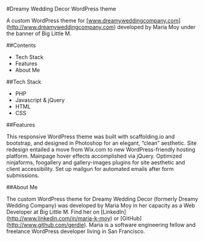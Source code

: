 #Dreamy Wedding Decor WordPress theme

A custom WordPress theme for [www.dreamyweddingcompany.com]
(http://www.dreamyweddingcompany.com) developed by Maria Moy under the banner of Big Little M.

##Contents
- Tech Stack
- Features
- About Me

##Tech Stack
- PHP
- Javascript & jQuery
- HTML
- CSS

##Features

This responsive WordPress theme was built with scaffolding.io and bootstrap, and designed in Photoshop for an elegant, “clean” aesthetic. Site redesign entailed a move from Wix.com to new WordPress-friendly hosting platform. Mainpage hover effects accomplished via jQuery. Optimized ninjaforms, foogallery and gallery-images plugins for site aesthetic and client accessibility. Set up mailgun for automated emails after form submissions.

##About Me

The custom WordPress theme for Dreamy Wedding Decor (formerly Dreamy Wedding Company) was developed by Maria Moy in her capacity as a Web Developer at Big Little M. Find her on [LinkedIn]
(http://www.linkedin.com/in/maria-k-moy) or [GitHub]
(http://www.github.com/gerdie). Maria is a software engineering fellow and freelance WordPress developer living in San Francisco.
